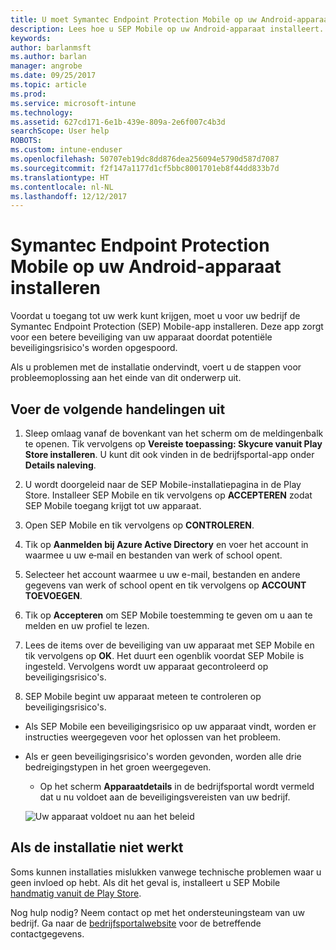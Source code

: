 ```yaml
---
title: U moet Symantec Endpoint Protection Mobile op uw Android-apparaat installeren | Microsoft Docs
description: Lees hoe u SEP Mobile op uw Android-apparaat installeert.
keywords: 
author: barlanmsft
ms.author: barlan
manager: angrobe
ms.date: 09/25/2017
ms.topic: article
ms.prod: 
ms.service: microsoft-intune
ms.technology: 
ms.assetid: 627cd171-6e1b-439e-809a-2e6f007c4b3d
searchScope: User help
ROBOTS: 
ms.custom: intune-enduser
ms.openlocfilehash: 50707eb19dc8dd876dea256094e5790d587d7087
ms.sourcegitcommit: f2f147a1177d1cf5bbc8001701eb8f44dd833b7d
ms.translationtype: HT
ms.contentlocale: nl-NL
ms.lasthandoff: 12/12/2017
---
```

# <a name="install-symantec-endpoint-protection-mobile-on-your-android-device"></a>Symantec Endpoint Protection Mobile op uw Android-apparaat installeren

Voordat u toegang tot uw werk kunt krijgen, moet u voor uw bedrijf de Symantec Endpoint Protection (SEP) Mobile-app installeren. Deze app zorgt voor een betere beveiliging van uw apparaat doordat potentiële beveiligingsrisico's worden opgespoord.

Als u problemen met de installatie ondervindt, voert u de stappen voor probleemoplossing aan het einde van dit onderwerp uit.

## <a name="what-you-need-to-do"></a>Voer de volgende handelingen uit

1. Sleep omlaag vanaf de bovenkant van het scherm om de meldingenbalk te openen. Tik vervolgens op **Vereiste toepassing: Skycure vanuit Play Store installeren**. U kunt dit ook vinden in de bedrijfsportal-app onder __Details naleving__.

2. U wordt doorgeleid naar de SEP Mobile-installatiepagina in de Play Store. Installeer SEP Mobile en tik vervolgens op **ACCEPTEREN** zodat SEP Mobile toegang krijgt tot uw apparaat.

3. Open SEP Mobile en tik vervolgens op **CONTROLEREN**.

4. Tik op **Aanmelden bij Azure Active Directory** en voer het account in waarmee u uw e‑mail en bestanden van werk of school opent.

5. Selecteer het account waarmee u uw e-mail, bestanden en andere gegevens van werk of school opent en tik vervolgens op **ACCOUNT TOEVOEGEN**.

6. Tik op **Accepteren** om SEP Mobile toestemming te geven om u aan te melden en uw profiel te lezen.

7. Lees de items over de beveiliging van uw apparaat met SEP Mobile en tik vervolgens op **OK**. Het duurt een ogenblik voordat SEP Mobile is ingesteld. Vervolgens wordt uw apparaat gecontroleerd op beveiligingsrisico's.

8. SEP Mobile begint uw apparaat meteen te controleren op beveiligingsrisico's.

  * Als SEP Mobile een beveiligingsrisico op uw apparaat vindt, worden er instructies weergegeven voor het oplossen van het probleem.

  * Als er geen beveiligingsrisico's worden gevonden, worden alle drie bedreigingstypen in het groen weergegeven.

    * Op het scherm **Apparaatdetails** in de bedrijfsportal wordt vermeld dat u nu voldoet aan de beveiligingsvereisten van uw bedrijf.

    ![Uw apparaat voldoet nu aan het beleid](./media/mtd-device-now-compliant-android.png)

## <a name="if-the-installation-doesnt-work"></a>Als de installatie niet werkt

Soms kunnen installaties mislukken vanwege technische problemen waar u geen invloed op hebt. Als dit het geval is, installeert u SEP Mobile [handmatig vanuit de Play Store](https://play.google.com/store/apps/details?id=com.skycure.skycure).

Nog hulp nodig? Neem contact op met het ondersteuningsteam van uw bedrijf. Ga naar de [bedrijfsportalwebsite](https://portal.manage.microsoft.com#HelpDeskDialog) voor de betreffende contactgegevens.
